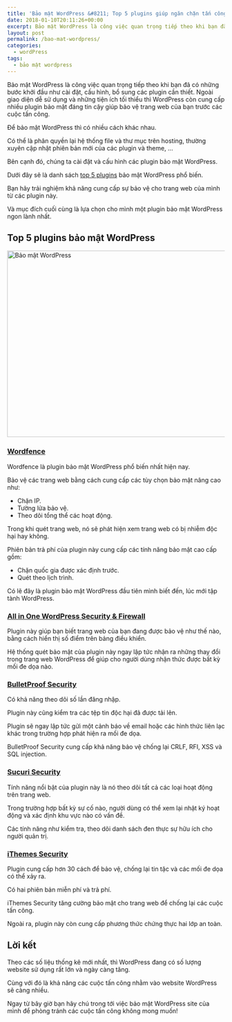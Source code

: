 ```yaml
---
title: 'Bảo mật WordPress &#8211; Top 5 plugins giúp ngăn chặn tấn công'
date: 2018-01-10T20:11:26+00:00
excerpt: Bảo mật WordPress là công việc quan trọng tiếp theo khi bạn đã có những bước khởi đầu như cài đặt, cấu hình, bổ sung các plugin cần thiết. Ngoài giao diện dễ sử dụng và những tiện ích tối thiểu thì WordPress còn cung cấp nhiều plugin bảo mật đáng tin cậy giúp bảo vệ trang web của bạn trước các cuộc tấn công.
layout: post
permalink: /bao-mat-wordpress/
categories:
  - wordPress
tags:
  - bảo mật wordpress
---
```

Bảo mật WordPress là công việc quan trọng tiếp theo khi bạn đã có những bước khởi đầu như cài đặt, cấu hình, bổ sung các plugin cần thiết. Ngoài giao diện dễ sử dụng và những tiện ích tối thiểu thì WordPress còn cung cấp nhiều plugin bảo mật đáng tin cậy giúp bảo vệ trang web của bạn trước các cuộc tấn công.

Để bảo mật WordPress thì có nhiều cách khác nhau.

Có thể là phân quyền lại hệ thống file và thư mục trên hosting, thường xuyên cập nhật phiên bản mới của các plugin và theme, ...

Bên cạnh đó, chúng ta cài đặt và cấu hình các plugin bảo mật WordPress.

Dưới đây sẽ là danh sách <a href="https://nioempire.com/top-5-plugins-wordpress/">top 5 plugins</a> bảo mật WordPress phổ biến.

Bạn hãy trải nghiệm khả năng cung cấp sự bảo vệ cho trang web của mình từ các plugin này.

Và mục đích cuối cùng là lựa chọn cho mình một plugin bảo mật WordPress ngon lành nhất.
<h2>Top 5 plugins bảo mật WordPress</h2>
<img class="aligncenter size-full wp-image-3334" src="https://nioempire.com/wp-content/uploads/2018/01/bao-mat-wordpress.jpeg" alt="Bảo mật WordPress" width="640" height="432" />
<h3><a href="https://wordpress.org/plugins/wordfence/" target="_blank" rel="noopener">Wordfence</a></h3>
Wordfence là plugin bảo mật WordPress phổ biến nhất hiện nay.

Bảo vệ các trang web bằng cách cung cấp các tùy chọn bảo mật nâng cao như:
<ul>
 	<li>Chặn IP.</li>
 	<li>Tường lửa bảo vệ.</li>
 	<li>Theo dõi tổng thể các hoạt động.</li>
</ul>
Trong khi quét trang web, nó sẽ phát hiện xem trang web có bị nhiễm độc hại hay không.

Phiên bản trả phí của plugin này cung cấp các tính năng bảo mật cao cấp gồm:
<ul>
 	<li>Chặn quốc gia được xác định trước.</li>
 	<li>Quét theo lịch trình.</li>
</ul>
Có lẽ đây là plugin bảo mật WordPress đầu tiên mình biết đến, lúc mới tập tành WordPress.
<h3><a href="https://wordpress.org/plugins/all-in-one-wp-security-and-firewall/" target="_blank" rel="noopener">All in One WordPress Security &amp; Firewall</a></h3>
Plugin này giúp bạn biết trang web của bạn đang được bảo vệ như thế nào, bằng cách hiển thị số điểm trên bảng điều khiển.

Hệ thống quét bảo mật của plugin này ngay lập tức nhận ra những thay đổi trong trang web WordPress để giúp cho người dùng nhận thức được bất kỳ mối đe dọa nào.
<h3><a href="https://wordpress.org/plugins/bulletproof-security/" target="_blank" rel="noopener">BulletProof Security</a></h3>
Có khả năng theo dõi số lần đăng nhập.

Plugin này cũng kiểm tra các tệp tin độc hại đã được tải lên.

Plugin sẽ ngay lập tức gửi một cảnh báo về email hoặc các hình thức liên lạc khác trong trường hợp phát hiện ra mối đe dọa.

BulletProof Security cung cấp khả năng bảo vệ chống lại CRLF, RFI, XSS và SQL injection.
<h3><a href="https://wordpress.org/plugins/sucuri-scanner/" target="_blank" rel="noopener">Sucuri Security</a></h3>
Tính năng nổi bật của plugin này là nó theo dõi tất cả các loại hoạt động trên trang web.

Trong trường hợp bất kỳ sự cố nào, người dùng có thể xem lại nhật ký hoạt động và xác định khu vực nào có vấn đề.

Các tính năng như kiểm tra, theo dõi danh sách đen thực sự hữu ích cho người quản trị.
<h3><a href="https://wordpress.org/plugins/better-wp-security/" target="_blank" rel="noopener">iThemes Security</a></h3>
Plugin cung cấp hơn 30 cách để bảo vệ, chống lại tin tặc và các mối đe dọa có thể xảy ra.

Có hai phiên bản miễn phí và trả phí.

iThemes Security tăng cường bảo mật cho trang web để chống lại các cuộc tấn công.

Ngoài ra, plugin này còn cung cấp phương thức chứng thực hai lớp an toàn.
<h2>Lời kết</h2>
Theo các số liệu thống kê mới nhất, thì WordPress đang có số lượng website sử dụng rất lớn và ngày càng tăng.

Cùng với đó là khả năng các cuộc tấn công nhằm vào website WordPress sẽ càng nhiều.

Ngay từ bây giờ bạn hãy chú trong tới việc bảo mật WordPress site của mình để phòng tránh các cuộc tấn công không mong muốn!